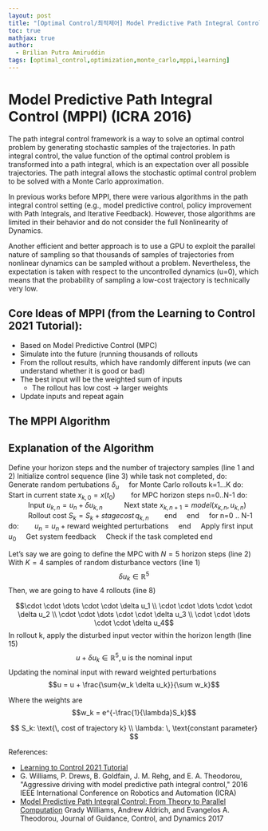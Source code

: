 ```yaml
---
layout: post
title: "[Optimal Control/최적제어] Model Predictive Path Integral Control (MPPI) (ICRA 2016)"
toc: true
mathjax: true
author:
  - Brilian Putra Amiruddin
tags: [optimal_control,optimization,monte_carlo,mppi,learning]
--- 
```

# Model Predictive Path Integral Control (MPPI) (ICRA 2016)

The path integral control framework is a way to solve an optimal control problem by generating stochastic samples of the trajectories. In path integral control, the value function of the optimal control problem is transformed into a path integral, which is an expectation over all possible trajectories. The path integral allows the stochastic optimal control problem to be solved with a Monte Carlo approximation.

In previous works before MPPI, there were various algorithms in the path integral control setting (e.g., model predictive control, policy improvement with Path Integrals, and Iterative Feedback). However, those algorithms are limited in their behavior and do not consider the full Nonlinearity of Dynamics.

Another efficient and better approach is to use a GPU to exploit the parallel nature of sampling so that thousands of samples of trajectories from nonlinear dynamics can be sampled without a problem. Nevertheless, the expectation is taken with respect to the uncontrolled dynamics (u=0), which means that the probability of sampling a low-cost trajectory is technically very low.

## Core Ideas of MPPI (from the Learning to Control 2021 Tutorial):

-   Based on Model Predictive Control (MPC)
-   Simulate into the future (running thousands of rollouts
-   From the rollout results, which have randomly different inputs (we can understand whether it is good or bad)
-   The best input will be the weighted sum of inputs
    -   The rollout has low cost → larger weights
-   Update inputs and repeat again

## The MPPI Algorithm


## Explanation of the Algorithm
Define your horizon steps and the number of trajectory samples (line 1 and 2) 
Initialize control sequence (line 3) 
while task not completed, do: 
$\hspace{3em}$ Generate random pertubations $\delta_u$ 
$~~~$ for Monte Carlo rollouts k=1...K do:
$~~~~~~$ Start in current state $x_{k,0}=x(t_0)$
$~~~~~~$ for MPC horizon steps n=0..N-1 do:
$~~~~~~~~~$ Input $u_{k,n} = u_n + \delta u_{k,n}$
$~~~~~~~~~$ Next state $x_{k,n+1} = model(x_{k,n}, u_{k,n})$
$~~~~~~~~~$ Rollout cost $S_k = S_k +  stage cost  \, q_{k,n}$
$~~~~~~$ end
$~~~$ end
$~~~$ for n=0 .. N-1 do:
$~~~~~~$ $u_n = u_n + \text{reward weighted perturbations}$
$~~~$ end
$~~~$ Apply first input $u_0$
$~~~$ Get system feedback
$~~~$ Check if the task completed 
end	

Let’s say we are going to define the MPC with $N=5$ horizon steps (line 2)
With $K=4$ samples of random disturbance vectors (line 1) 
$$\delta u_k \in  \mathbb{R}^5$$ 
Then, we are going to have 4 rollouts (line 8)

$$\cdot  \cdot  \dots  \cdot  \cdot  \delta u_1 \\  \cdot  \cdot  \dots  \cdot  \cdot  \delta u_2 \\  \cdot  \cdot  \dots  \cdot  \cdot  \delta u_3 \\  \cdot  \cdot  \dots  \cdot  \cdot  \delta u_4$$
In rollout k, apply the disturbed input vector within the horizon length (line 15)
$$u + \delta u_k \in  \mathbb{R}^5, \text{u is the nominal input}$$
Updating the nominal input with reward weighted perturbations $$u = u + \frac{\sum{w_k \delta u_k}}{\sum w_k}$$

Where the weights are $$w_k = e^{-\frac{1}{\lambda}S_k}$$

$$ S_k: \text{\, cost of trajectory k}  \\  \lambda: \,  \text{constant parameter} $$

References:
-   [Learning to Control 2021 Tutorial](https://www.youtube.com/watch?v=19QLyMuQ_BE)
-   G. Williams, P. Drews, B. Goldfain, J. M. Rehg, and E. A. Theodorou, "Aggressive driving with model predictive path integral control," 2016 IEEE International Conference on Robotics and Automation (ICRA)
-   [Model Predictive Path Integral Control: From Theory to Parallel Computation](https://arc.aiaa.org/doi/abs/10.2514/1.G001921) Grady Williams, Andrew Aldrich, and Evangelos A. Theodorou, Journal of Guidance, Control, and Dynamics 2017

